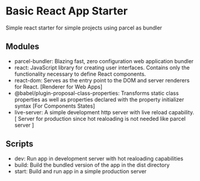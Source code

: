 # Basic React App Starter

Simple react starter for simple projects using parcel as bundler

## Modules

- parcel-bundler: Blazing fast, zero configuration web application bundler
- react: JavaScript library for creating user interfaces. Contains only the functionality necessary to define React components.
- react-dom: Serves as the entry point to the DOM and server renderers for React. [Renderer for Web Apps]
- @babel/plugin-proposal-class-properties: Transforms static class properties as well as properties declared with the property initializer syntax [For Components States]
- live-server: A simple development http server with live reload capability. [ Server for production since hot realoading is not needed like parcel server ]

## Scripts

- dev: Run app in development server with hot realoading capabilities
- build: Build the bundled version of the app in the dist directory
- start: Build and run app in a simple production server

